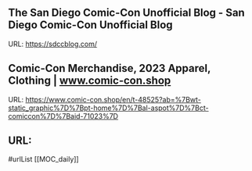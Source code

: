 
## The San Diego Comic-Con Unofficial Blog - San Diego Comic-Con Unofficial Blog
URL: https://sdccblog.com/
## Comic-Con Merchandise, 2023 Apparel, Clothing | www.comic-con.shop
URL: https://www.comic-con.shop/en/t-48525?ab=%7Bwt-static_graphic%7D%7Bpt-home%7D%7Bal-aspot%7D%7Bct-comiccon%7D%7Baid-71023%7D
## URL: 

#urlList 
[[MOC_daily]]